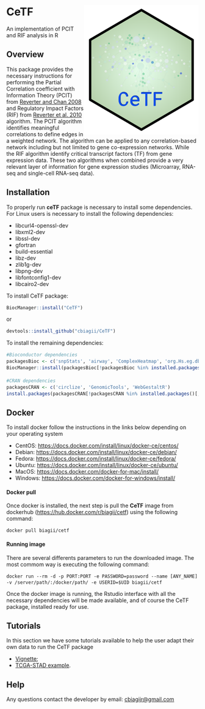 # CeTF <img src="vignettes/hex.png" align="right" width="300" />
An implementation of PCIT and RIF analysis in R

## Overview
This package provides the necessary instructions for performing the Partial Correlation coefficient with Information Theory (PCIT) from [Reverter and Chan 2008](https://doi.org/10.1093/bioinformatics/btn482) and Regulatory Impact Factors (RIF) from [Reverter et al. 2010](https://doi.org/10.1093/bioinformatics/btq051) algorithm. The PCIT algorithm identifies meaningful correlations to define edges in a weighted network. The algorithm can be applied to any correlation-based network including but not limited to gene co-expression networks. While the RIF algorithm identify critical transcript factors (TF) from gene expression data. These two algorithms when combined provide a very relevant layer of information for gene expression studies (Microarray, RNA-seq and single-cell RNA-seq data).

## Installation
To properly run <b>ceTF</b> package is necessary to install some dependencies. For Linux users is necessary to install the following dependencies:
* libcurl4-openssl-dev
* libxml2-dev 
* libssl-dev
* gfortran
* build-essential
* libz-dev 
* zlib1g-dev
* libpng-dev
* libfontconfig1-dev
* libcairo2-dev

To install CeTF package:
```R
BiocManager::install("CeTF")
```
or
```R
devtools::install_github("cbiagii/CeTF")
```

To install the remaining dependencies:
```R
#Bioconductor dependencies
packagesBioc <- c('snpStats', 'airway', 'ComplexHeatmap', 'org.Hs.eg.db', 'RCy3')
BiocManager::install(packagesBioc[!packagesBioc %in% installed.packages()[,1]])

#CRAN dependencies
packagesCRAN <- c('circlize', 'GenomicTools', 'WebGestaltR')
install.packages(packagesCRAN[!packagesCRAN %in% installed.packages()[,1]])
```

## Docker
To install docker follow the instructions in the links below depending on your operating system
* CentOS: https://docs.docker.com/install/linux/docker-ce/centos/
* Debian: https://docs.docker.com/install/linux/docker-ce/debian/
* Fedora: https://docs.docker.com/install/linux/docker-ce/fedora/
* Ubuntu: https://docs.docker.com/install/linux/docker-ce/ubuntu/
* MacOS: https://docs.docker.com/docker-for-mac/install/
* Windows: https://docs.docker.com/docker-for-windows/install/

#### Docker pull
Once docker is installed, the next step is pull the **CeTF** image from dockerhub (https://hub.docker.com/r/biagii/cetf) using the following command:
```docker
docker pull biagii/cetf
```

#### Running image
There are several differents parameters to run the downloaded image. The most commom way is executing the following command:
```docker
docker run --rm -d -p PORT:PORT -e PASSWORD=password --name [ANY_NAME] -v /server/path/:/docker/path/ -e USERID=$UID biagii/cetf
```
Once the docker image is running, the Rstudio interface with all the necessary dependencies will be made available, and of course the CeTF package, installed ready for use.

## Tutorials
In this section we have some tutorials available to help the user adapt their own data to run the CeTF package 
- [Vignette](./docs/vignette.html);
- [TCGA-STAD example](./docs/TCGA-STAD.html).


## Help
<p>Any questions contact the developer by email: <a href="#">cbiagijr@gmail.com</a></p>
